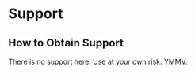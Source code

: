 
Support
=======

How to Obtain Support
---------------------

There is no support here.  Use at your own risk.  YMMV.
